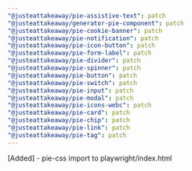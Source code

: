 ```yaml
---
"@justeattakeaway/pie-assistive-text": patch
"@justeattakeaway/generator-pie-component": patch
"@justeattakeaway/pie-cookie-banner": patch
"@justeattakeaway/pie-notification": patch
"@justeattakeaway/pie-icon-button": patch
"@justeattakeaway/pie-form-label": patch
"@justeattakeaway/pie-divider": patch
"@justeattakeaway/pie-spinner": patch
"@justeattakeaway/pie-button": patch
"@justeattakeaway/pie-switch": patch
"@justeattakeaway/pie-input": patch
"@justeattakeaway/pie-modal": patch
"@justeattakeaway/pie-icons-webc": patch
"@justeattakeaway/pie-card": patch
"@justeattakeaway/pie-chip": patch
"@justeattakeaway/pie-link": patch
"@justeattakeaway/pie-tag": patch
---
```


[Added] - pie-css import to playwright/index.html
